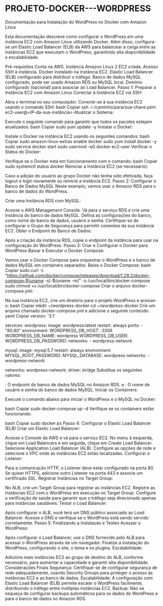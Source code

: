 # PROJETO-DOCKER---WORDPRESS

Documentação para Instalação do WordPress no Docker com Amazon Linux 

Esta documentação descreve como configurar o WordPress em uma instância EC2 com Amazon Linux utilizando Docker. Além disso, configura-se um Elastic Load Balancer (ELB) da AWS para balancear a carga entre as instâncias EC2 que executam o WordPress, garantindo alta disponibilidade e escalabilidade.

Pré-requisitos
Conta na AWS.
Instância Amazon Linux 2 EC2 criada.
Acesso SSH à instância.
Docker instalado na instância EC2.
Elastic Load Balancer (ELB) configurado para distribuir o tráfego.
Banco de dados MySQL configurado, pode ser usado Amazon RDS ou MySQL local.
Domínio configurado (opcional) para associar ao Load Balancer.
Passo 1: Preparar a Instância EC2 com Amazon Linux
Conectar à Instância EC2 via SSH:

Abra o terminal no seu computador.
Conecte-se à sua instância EC2 usando o comando SSH:
bash
Copiar
ssh -i /caminho/para/sua-chave.pem ec2-user@<IP-da-sua-instância>
Atualizar o Sistema:

Execute o seguinte comando para garantir que todos os pacotes estejam atualizados:
bash
Copiar
sudo yum update -y
Instalar o Docker:

Instale o Docker na instância EC2 usando os seguintes comandos:
bash
Copiar
sudo amazon-linux-extras enable docker
sudo yum install docker -y
sudo service docker start
sudo usermod -aG docker ec2-user
Verificar o Status do Docker:

Verifique se o Docker está em funcionamento com o comando:
bash
Copiar
sudo systemctl status docker
Reiniciar a Instância EC2 (se necessário):

Caso a adição do usuário ao grupo Docker não tenha sido efetivada, faça logout e login novamente ou reinicie a instância EC2.
Passo 2: Configurar o Banco de Dados MySQL
Neste exemplo, vamos usar o Amazon RDS para o banco de dados do WordPress.

Criar uma Instância RDS com MySQL:

Acesse o AWS Management Console.
Vá para o serviço RDS e crie uma instância do banco de dados MySQL.
Defina as configurações do banco, como nome do banco de dados, usuário e senha.
Certifique-se de configurar o Grupo de Segurança para permitir conexões da sua instância EC2.
Obter o Endpoint do Banco de Dados:

Após a criação da instância RDS, copie o endpoint da instância para usar na configuração do WordPress.
Passo 3: Criar e Configurar o Docker para WordPress
Baixar e Executar o Docker Compose:

Vamos usar o Docker Compose para orquestrar o WordPress e o banco de dados MySQL em containers separados.
Baixe o Docker Compose:
bash
Copiar
sudo curl -L "https://github.com/docker/compose/releases/download/1.29.2/docker-compose-$(uname -s)-$(uname -m)" -o /usr/local/bin/docker-compose
sudo chmod +x /usr/local/bin/docker-compose
Criar o arquivo docker-compose.yml:

Na sua instância EC2, crie um diretório para o projeto WordPress e acesse-o:
bash
Copiar
mkdir ~/wordpress-docker
cd ~/wordpress-docker
Crie um arquivo chamado docker-compose.yml e adicione o seguinte conteúdo:
yaml
Copiar
version: '3.1'

services:
  wordpress:
    image: wordpress:latest
    restart: always
    ports:
      - "80:80"
    environment:
      WORDPRESS_DB_HOST: <RDS-ENDPOINT>:3306
      WORDPRESS_DB_NAME: wordpress
      WORDPRESS_DB_USER: <DB-USER>
      WORDPRESS_DB_PASSWORD: <DB-PASSWORD>
    networks:
      - wordpress-network
  
  mysql:
    image: mysql:5.7
    restart: always
    environment:
      MYSQL_ROOT_PASSWORD: <DB-PASSWORD>
      MYSQL_DATABASE: wordpress
    networks:
      - wordpress-network

networks:
  wordpress-network:
    driver: bridge
Substitua os seguintes valores:

<RDS-ENDPOINT>: O endpoint do banco de dados MySQL no Amazon RDS.
<DB-USER> e <DB-PASSWORD>: O nome de usuário e senha do banco de dados MySQL.
Iniciar os Containers:

Execute o comando abaixo para iniciar o WordPress e o MySQL no Docker:

bash
Copiar
sudo docker-compose up -d
Verifique se os containers estão funcionando:

bash
Copiar
sudo docker ps
Passo 4: Configurar o Elastic Load Balancer (ELB)
Criar um Elastic Load Balancer:

Acesse o Console da AWS e vá para o serviço EC2.
No menu à esquerda, clique em Load Balancers e em seguida, clique em Create Load Balancer.
Selecione Application Load Balancer (ALB).
Configure as opções de rede e selecione o VPC onde as instâncias EC2 estão localizadas.
Configurar o Listener:

Para a comunicação HTTP, o Listener deve estar configurado na porta 80. Se quiser HTTPS, adicione outro Listener na porta 443 e associe um certificado SSL.
Registrar Instâncias no Target Group:

No ALB, crie um Target Group para registrar as instâncias EC2.
Registre as instâncias EC2 com o WordPress em execução no Target Group.
Configure a verificação de saúde para garantir que o tráfego seja direcionado apenas para instâncias saudáveis.
Testar o Load Balancer:

Após configurar o ALB, você terá um DNS público associado ao Load Balancer. Acesse o DNS e verifique se o WordPress está sendo servido corretamente.
Passo 5: Finalizando a Instalação e Testes
Acessar o WordPress:

Após configurar o Load Balancer, use o DNS fornecido pelo ALB para acessar o WordPress através de um navegador.
Finalize a instalação do WordPress, configurando o site, o tema e os plugins.
Escalabilidade:

Adicione mais instâncias EC2 ao grupo de destino do ALB, conforme necessário, para aumentar a capacidade e garantir alta disponibilidade.
Considerações Finais
Segurança: Certifique-se de configurar segurança de rede adequadamente, usando Security Groups para proteger o acesso às instâncias EC2 e ao banco de dados.
Escalabilidade: A configuração com Elastic Load Balancer (ELB) permite escalar o WordPress facilmente, distribuindo o tráfego entre múltiplas instâncias EC2.
Backup: Não se esqueça de configurar backups automáticos para os dados do WordPress e para o banco de dados no Amazon RDS.
